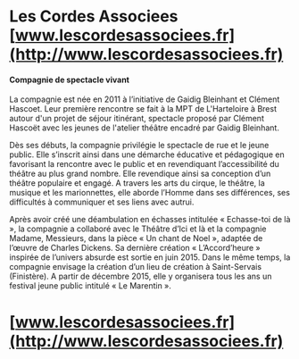 # Les Cordes Associees [www.lescordesassociees.fr](http://www.lescordesassociees.fr)
#### Compagnie de spectacle vivant

La compagnie est née en 2011 à l’initiative de Gaidig Bleinhant et Clément Hascoet.
Leur première rencontre se fait à la MPT de L'Harteloire à Brest autour d'un projet de séjour itinérant, spectacle proposé par Clément Hascoët avec les jeunes de l'atelier théâtre encadré par Gaidig Bleinhant.

Dès ses débuts, la compagnie privilégie le spectacle de rue et le jeune public. Elle s’inscrit ainsi dans une démarche éducative et pédagogique en favorisant la rencontre avec le public et en revendiquant l’accessibilité du théâtre au plus grand nombre. Elle revendique ainsi sa conception d’un théâtre populaire et engagé.
A travers les arts du cirque, le théâtre, la musique et les marionnettes, elle aborde l’Homme dans ses différences, ses difficultés à communiquer et ses liens avec autrui.

Après avoir créé une déambulation en échasses intitulée « Echasse-toi de là », la compagnie a collaboré avec le Théâtre d’Ici et là et la compagnie Madame, Messieurs, dans la pièce « Un chant de Noel », adaptée de l’œuvre de Charles Dickens. Sa dernière création « L’Accord’heure » inspirée de l’univers absurde est sortie en juin 2015.
Dans le même temps, la compagnie envisage la création d’un lieu de création à Saint-Servais (Finistère). A partir de décembre 2015, elle y organisera tous les ans un festival jeune public intitulé « Le Marentin ».




# [www.lescordesassociees.fr](http://www.lescordesassociees.fr)
